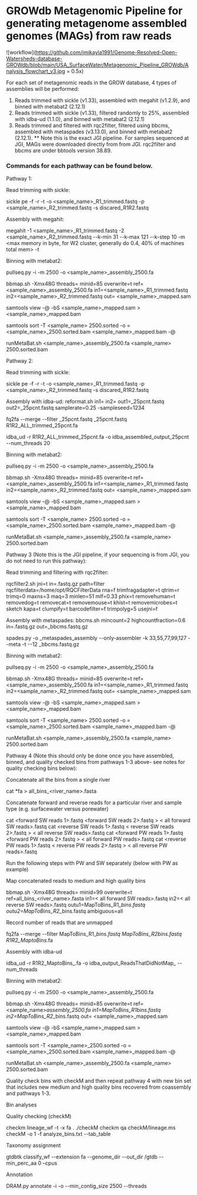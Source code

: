 # GROWdb Metagenomic Pipeline for generating metagenome assembled genomes (MAGs) from raw reads

![workflow](https://github.com/jmikayla1991/Genome-Resolved-Open-Watersheds-database-GROWdb/blob/main/USA_SurfaceWater/Metagenomic_Pipeline_GROWdb/Analysis_flowchart_v3.jpg = 0.5x)

For each set of metagenomic reads in the GROW database, 4 types of assemblies will be performed:

1. Reads trimmed with sickle (v1.33), assembled with megahit (v1.2.9), and binned with metabat2 (2.12.1)
2. Reads trimmed with sickle (v1.33), filtered randomly to 25%, assembled with idba-ud (1.1.0), and binned with metabat2 (2.12.1)
3. Reads trimmed and filtered with rqc2filter, filtered using bbcms, assembled with metaspades (v3.13.0), and binned with metabat2 (2.12.1). ** Note this is the exact JGI pipeline. For samples sequenced at JGI, MAGs were downloaded directly from from JGI. rqc2filter and bbcms are under bbtools version 38.89.

### Commands for each pathway can be found below. 

Pathway 1: 

Read trimming with sickle:

sickle pe -f <forward untrimmed reads>  -r <reverse untrimmed reads>   -t <sequencing platform> -o <sample_name>_R1_trimmed.fastq -p <sample_name>_R2_trimmed.fastq -s discared_R1R2.fastq

Assembly with megahit:

megahit -1 <sample_name>_R1_trimmed.fastq -2 <sample_name>_R2_trimmed.fastq --k-min 31 --k-max 121 --k-step 10 -m <max memory in byte, for W2 cluster, generally do 0.4, 40% of machines total mem>  -t <number of threads>

Binning with metabat2:

pullseq.py -i <assembly fasta> -m 2500 -o <sample_name>_assembly_2500.fa

bbmap.sh -Xmx48G threads=<number of threads> minid=85 overwrite=t ref=<sample_name>_assembly_2500.fa in1=<sample_name>_R1_trimmed.fastq in2=<sample_name>_R2_trimmed.fastq out= <sample_name>_mapped.sam

samtools view -@ <number of threads> -bS <sample_name>_mapped.sam > <sample_name>_mapped.bam

samtools sort -T <sample_name> 2500.sorted -o =<sample_name>_2500.sorted.bam <sample_name>_mapped.bam -@ <number of threads>

runMetaBat.sh <sample_name>_assembly_2500.fa <sample_name> 2500.sorted.bam

Pathway 2: 

Read trimming with sickle:

sickle pe -f <forward untrimmed reads>  -r <reverse untrimmed reads>   -t <sequencing platform> -o <sample_name>_R1_trimmed.fastq -p <sample_name>_R2_trimmed.fastq -s discared_R1R2.fastq

Assembly with idba-ud:
reformat.sh in1=<forward trimmed reads> in2=<reverse trimmed reads> out1=<forward trimmed reads>_25pcnt.fastq out2=<reverse trimmed reads>_25pcnt.fastq samplerate=0.25 -sampleseed=1234


fq2fa --merge --filter <forward trimmed reads>_25pcnt.fastq <reverse trimmed reads>_25pcnt.fastq R1R2_ALL_trimmed_25pcnt.fa

idba_ud -r R1R2_ALL_trimmed_25pcnt.fa -o idba_assembled_output_25pcnt --num_threads 20

Binning with metabat2:

pullseq.py -i <assembly fasta> -m 2500 -o <sample_name>_assembly_2500.fa

bbmap.sh -Xmx48G threads=<number of threads> minid=85 overwrite=t ref=<sample_name>_assembly_2500.fa in1=<sample_name>_R1_trimmed.fastq in2=<sample_name>_R2_trimmed.fastq out= <sample_name>_mapped.sam

samtools view -@ <number of threads> -bS <sample_name>_mapped.sam > <sample_name>_mapped.bam

samtools sort -T <sample_name> 2500.sorted -o =<sample_name>_2500.sorted.bam <sample_name>_mapped.bam -@ <number of threads>

runMetaBat.sh <sample_name>_assembly_2500.fa <sample_name> 2500.sorted.bam

Pathway 3 (Note this is the JGI pipeline, if your sequencing is from JGI, you do not need to run this pathway): 

Read trimming and filtering with rqc2filter:

rqcfilter2.sh jni=t in=<interleaved untrimmed reads>.fastq.gz path=filter  rqcfilterdata=/home/opt/RQCFilterData rna=f trimfragadapter=t qtrim=r trimq=0 maxns=3 maq=3 minlen=51 mlf=0.33 phix=t removehuman=t removedog=t removecat=t removemouse=t khist=t removemicrobes=t sketch kapa=t clumpify=t barcodefilter=f trimpolyg=5 usejni=f

Assembly with metaspades:
bbcms.sh mincount=2 highcountfraction=0.6 in=<interleaved trimmed and filtered reads>.fastq.gz out=<interleaved trimmed and filtered reads>_bbcms.fastq.gz

spades.py -o <sample name>_metaspades_assembly --only-assembler -k 33,55,77,99,127 --meta -t <number of threads> --12 <interleaved trimmed and filtered reads>_bbcms.fastq.gz

Binning with metabat2:

pullseq.py -i <assembly fasta> -m 2500 -o <sample_name>_assembly_2500.fa

bbmap.sh -Xmx48G threads=<number of threads> minid=85 overwrite=t ref=<sample_name>_assembly_2500.fa in1=<sample_name>_R1_trimmed.fastq in2=<sample_name>_R2_trimmed.fastq out= <sample_name>_mapped.sam

samtools view -@ <number of threads> -bS <sample_name>_mapped.sam > <sample_name>_mapped.bam

samtools sort -T <sample_name> 2500.sorted -o =<sample_name>_2500.sorted.bam <sample_name>_mapped.bam -@ <number of threads>

runMetaBat.sh <sample_name>_assembly_2500.fa <sample_name> 2500.sorted.bam

Pathway 4 (Note this should only be done once you have assembled, binned, and quality checked bins from pathways 1-3 above- see notes for quality checking bins below):

Concatenate all the bins from a single river

cat *fa > all_bins_<river_name>.fasta

Concatenate forward and reverse reads for a particular river and sample type (e.g. surfacewater versus porewater)

cat <forward SW reads 1>.fastq <forward SW reads 2>.fastq    > < all forward SW reads>.fastq
cat <reverse SW reads 1>.fastq < reverse SW reads 2>.fastq    > < all reverse SW reads>.fastq
cat <forward PW reads 1>.fastq <forward PW reads 2>.fastq    > < all forward PW reads>.fastq
cat <reverse PW reads 1>.fastq < reverse PW reads 2>.fastq    > < all reverse PW reads>.fastq

Run the following steps with PW and SW separately (below with PW as example)

Map concatenated reads to medium and high quality bins

bbmap.sh -Xmx48G threads=<number of threads> minid=99 overwrite=t ref=all_bins_<river_name>.fasta in1=< all forward SW reads>.fastq in2=< all reverse SW reads>.fastq outu1=MapToBins_R1_<number of bins>_bins.fastq outu2=MapToBins_R2_<number of bins>_bins.fastq ambiguous=all

Record number of reads that are unmapped

fq2fa --merge --filter MapToBins_R1_<number of bins>_bins.fastq MapToBins_R2_<number of bins>_bins.fastq R1R2_MaptoBins_<number of bins>.fa

Assembly with idba-ud

idba_ud -r R1R2_MaptoBins_<number of bins>.fa -o idba_output_ReadsThatDidNotMap_<number of bins> --num_threads <number of threads>

Binning with metabat2:

pullseq.py -i <assembly fasta> -m 2500 -o <sample_name>_assembly_2500.fa

bbmap.sh -Xmx48G threads=<number of threads> minid=85 overwrite=t ref=<sample_name>_assembly_2500.fa in1=MapToBins_R1_<number of bins>_bins.fastq in2=MapToBins_R2_<number of bins>_bins.fastq out= <sample_name>_mapped.sam

samtools view -@ <number of threads> -bS <sample_name>_mapped.sam > <sample_name>_mapped.bam

samtools sort -T <sample_name>_2500.sorted -o =<sample_name>_2500.sorted.bam <sample_name>_mapped.bam -@ <number of threads>

runMetaBat.sh <sample_name>_assembly_2500.fa <sample_name> 2500.sorted.bam

Quality check bins with checkM and then repeat pathway 4 with new bin set that includes new medium and high quality bins recovered from coassembly and pathways 1-3.

Bin analyses

Quality checking (checkM)

checkm lineage_wf -t <number of threads>  -x fa . ./checkM 
checkm qa checkM/lineage.ms checkM -o 1 -f analyze_bins.txt --tab_table

Taxonomy assignment

gtdbtk classify_wf --extension fa --genome_dir <genome dir> --out_dir <genome dir>/gtdb --min_perc_aa 0 –cpus <number of threads>

Annotation

DRAM.py annotate -i <bins> -o <output dir name>  --min_contig_size 2500 --threads <number of threads>
